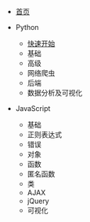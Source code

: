 * [首页](./README.md)

* Python

  * [快速开始](./python.md)
  * 基础
  * 高级
  * 网络爬虫
  * 后端
  * 数据分析及可视化


* JavaScript

  * 基础
  * 正则表达式
  * 错误
  * 对象
  * 函数
  * 匿名函数
  * 类
  * AJAX
  * jQuery
  * 可视化

